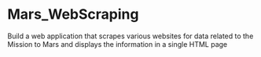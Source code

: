 # Mars_WebScraping
Build a web application that scrapes various websites for data related to the Mission to Mars and displays the information in a single HTML page

